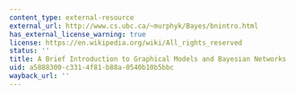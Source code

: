```yaml
---
content_type: external-resource
external_url: http://www.cs.ubc.ca/~murphyk/Bayes/bnintro.html
has_external_license_warning: true
license: https://en.wikipedia.org/wiki/All_rights_reserved
status: ''
title: A Brief Introduction to Graphical Models and Bayesian Networks
uid: a5888300-c331-4f81-b88a-0540b10b5bbc
wayback_url: ''
---
```

